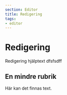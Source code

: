 ```yaml
---
section: Editor
title: Redigering
tags:
- editor
---
```


# Redigering

Redigering hjälptext dfsfsdff

## En mindre rubrik

Här kan det finnas text.
